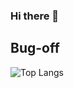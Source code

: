 ### Hi there 👋

## Bug-off

![Top Langs](https://github-readme-stats.vercel.app/api/top-langs/?username=ajkumar1205&hide=java,cplusplus,c,cmake,css,html,swift&langs_count=6&theme=dark)
<!--
**ajkumar1205/ajkumar1205** is a ✨ _special_ ✨ repository because its `README.md` (this file) appears on your GitHub profile.

Here are some ideas to get you started:

- 🔭 I’m currently working on ...
- 🌱 I’m currently learning ...
- 👯 I’m looking to collaborate on ...
- 🤔 I’m looking for help with ...
- 💬 Ask me about ...
- 📫 How to reach me: ...
- 😄 Pronouns: ...
- ⚡ Fun fact: ...
-->
